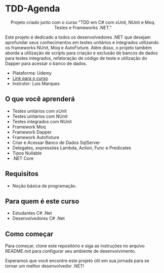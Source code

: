 # TDD-Agenda
<p align="center">Projeto criado junto com o curso "TDD em C# com xUnit, NUnit e Moq. Testes e Frameworks .NET."</p>

Este projeto é dedicado a todos os desenvolvedores .NET que desejam aprofundar seus conhecimentos em testes unitários e integrados utilizando os frameworks NUnit, Moq e AutoFixture. Além disso, o projeto também aborda a utilização de scripts para criação e exclusão de bancos de dados para testes integrados, refatoração de código de teste e utilização do Dapper para acessar o banco de dados.

- Plataforma: Udemy
- [Link para o curso](https://www.udemy.com/course/c-testes-e-frameworks/learn/lecture/14447720#overview)
- Instrutor: Luis Marques
  
## O que você aprenderá

- Testes unitários com xUnit
- Testes unitários com NUnit
- Testes integrados com NUnit
- Framework Moq
- Framework Dapper
- Framework Autofixture
- Criar e Acessar Banco de Dados SqlServer
- Delegates, expressões Lambda, Action, Func e Predicates
- Tipos Nullable
- .NET Core

## Requisitos

- Noção básica de programação.

## Para quem é este curso

- Estudantes C# .Net
- Desenvolvedores C# .Net

## Como começar

Para começar, clone este repositório e siga as instruções no arquivo README.md para configurar seu ambiente de desenvolvimento.


Esperamos que você encontre este projeto útil em sua jornada para se tornar um melhor desenvolvedor .NET!
